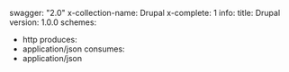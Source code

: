swagger: "2.0"
x-collection-name: Drupal
x-complete: 1
info:
  title: Drupal
  version: 1.0.0
schemes:
- http
produces:
- application/json
consumes:
- application/json